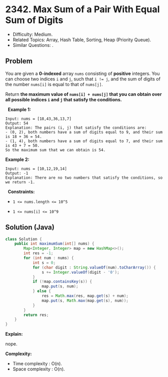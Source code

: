 # 2342. Max Sum of a Pair With Equal Sum of Digits

- Difficulty: Medium.
- Related Topics: Array, Hash Table, Sorting, Heap (Priority Queue).
- Similar Questions: .

## Problem

You are given a **0-indexed** array ```nums``` consisting of **positive** integers. You can choose two indices ```i``` and ```j```, such that ```i != j```, and the sum of digits of the number ```nums[i]``` is equal to that of ```nums[j]```.

Return **the **maximum** value of **```nums[i] + nums[j]```** that you can obtain over all possible indices **```i```** and **```j```** that satisfy the conditions.**

 
**Example 1:**

```
Input: nums = [18,43,36,13,7]
Output: 54
Explanation: The pairs (i, j) that satisfy the conditions are:
- (0, 2), both numbers have a sum of digits equal to 9, and their sum is 18 + 36 = 54.
- (1, 4), both numbers have a sum of digits equal to 7, and their sum is 43 + 7 = 50.
So the maximum sum that we can obtain is 54.
```

**Example 2:**

```
Input: nums = [10,12,19,14]
Output: -1
Explanation: There are no two numbers that satisfy the conditions, so we return -1.
```

 
**Constraints:**


	
- ```1 <= nums.length <= 10^5```
	
- ```1 <= nums[i] <= 10^9```



## Solution (Java)

```java
class Solution {
    public int maximumSum(int[] nums) {
        Map<Integer, Integer> map = new HashMap<>();
        int res = -1;
        for (int num : nums) {
            int s = 0;
            for (char digit : String.valueOf(num).toCharArray()) {
                s += Integer.valueOf(digit - '0');
            }
            if (!map.containsKey(s)) {
                map.put(s, num);
            } else {
                res = Math.max(res, map.get(s) + num);
                map.put(s, Math.max(map.get(s), num));
            }
        }
        return res;
    }
}
```

**Explain:**

nope.

**Complexity:**

* Time complexity : O(n).
* Space complexity : O(n).
